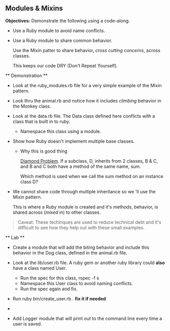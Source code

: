## Modules & Mixins

**Objectives:**
Demonstrate the following using a code-along.

* Use a Ruby module to avoid name conflicts.
* Use a Ruby module to share common behavior.
  
  Use the Mixin patter to share behavior, *cross cutting concerns*, across classes.
  
  This keeps our code DRY (Don't Repeat Yourself).

** Demonstration **

* Look at the ruby_modules.rb file for a very simple example of the Mixin pattern.
  	
* Look thru the animal.rb and notice how it includes *climbing* behavior in the Monkey class.

* Look at the data.rb file. The Data class defined here conflicts with a class that is built in to ruby.
  * Namespace this class using a module.


* Show how Ruby doesn't implement multiple base classes.
  * Why this is good thing
    
    [Diamond Problem](http://www.programmerinterview.com/index.php/c-cplusplus/diamond-problem/).
    If a subclass, D, inherits from 2 classes, B & C, and B and C both have a method of the same
    name, sum. 
    
    Which method is used when we call the sum method on an instance class D?

* We cannot share code through multiple inheritance so we 'll use the Mixin pattern.

  This is where a Ruby module is created and it's methods, behavior, is shared across
  (*mixed in*) to  other classes.
  
  

> Caveat: These techinques are used to reduce technical debt and it's difficult to see how they help out with these small examples. 

** Lab **

* Create a module that will add the biting behavior and include this behavior in the Dog class, defined in the animal.rb file.

* Look at the lib/user.rb file. 
   A ruby gem or another ruby library could __also__ have a class named User.

  * Run the spec for this class, rspec -f s 
  * Namespace this User class to avoid naming conflicts.
  * Run the spec again and fix.

* Run ruby bin/create_user.rb . __fix it if needed__
* 
* Add Logger module that will print out to the command line every time a user is saved.


